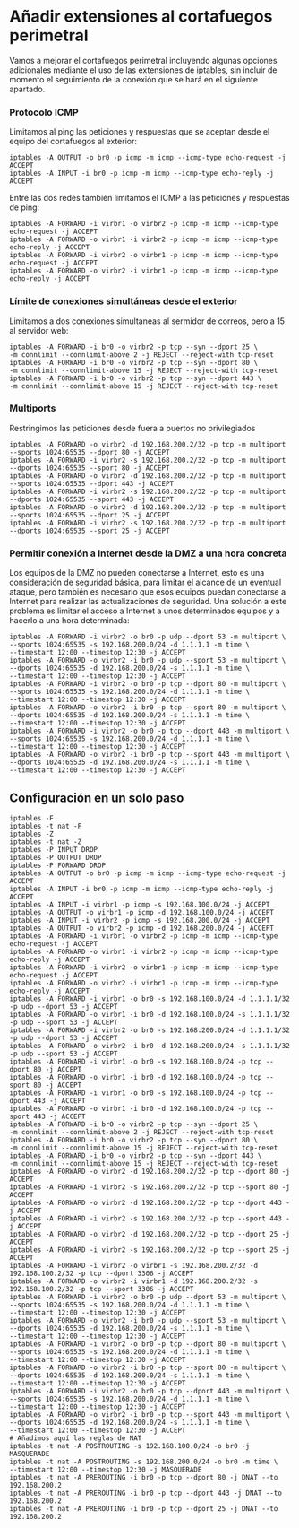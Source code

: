 # Añadir extensiones al cortafuegos perimetral

Vamos a mejorar el cortafuegos perimetral incluyendo algunas opciones
adicionales mediante el uso de las extensiones de iptables, sin
incluir de momento el seguimiento de la conexión que se hará en el
siguiente apartado.

### Protocolo ICMP

Limitamos al ping las peticiones y respuestas que se aceptan desde el
equipo del cortafuegos al exterior:

```
iptables -A OUTPUT -o br0 -p icmp -m icmp --icmp-type echo-request -j ACCEPT
iptables -A INPUT -i br0 -p icmp -m icmp --icmp-type echo-reply -j ACCEPT
```

Entre las dos redes también limitamos el ICMP a las peticiones y
respuestas de ping:

```
iptables -A FORWARD -i virbr1 -o virbr2 -p icmp -m icmp --icmp-type echo-request -j ACCEPT
iptables -A FORWARD -o virbr1 -i virbr2 -p icmp -m icmp --icmp-type echo-reply -j ACCEPT
iptables -A FORWARD -i virbr2 -o virbr1 -p icmp -m icmp --icmp-type echo-request -j ACCEPT
iptables -A FORWARD -o virbr2 -i virbr1 -p icmp -m icmp --icmp-type echo-reply -j ACCEPT
```

### Límite de conexiones simultáneas desde el exterior

Limitamos a dos conexiones simultáneas al sermidor de correos, pero a
15 al servidor web:
```
iptables -A FORWARD -i br0 -o virbr2 -p tcp --syn --dport 25 \ 
-m connlimit --connlimit-above 2 -j REJECT --reject-with tcp-reset
iptables -A FORWARD -i br0 -o virbr2 -p tcp --syn --dport 80 \
-m connlimit --connlimit-above 15 -j REJECT --reject-with tcp-reset
iptables -A FORWARD -i br0 -o virbr2 -p tcp --syn --dport 443 \
-m connlimit --connlimit-above 15 -j REJECT --reject-with tcp-reset
```

### Multiports

Restringimos las peticiones desde fuera a puertos no privilegiados

```
iptables -A FORWARD -o virbr2 -d 192.168.200.2/32 -p tcp -m multiport --sports 1024:65535 --dport 80 -j ACCEPT
iptables -A FORWARD -i virbr2 -s 192.168.200.2/32 -p tcp -m multiport --dports 1024:65535 --sport 80 -j ACCEPT
iptables -A FORWARD -o virbr2 -d 192.168.200.2/32 -p tcp -m multiport --sports 1024:65535 --dport 443 -j ACCEPT
iptables -A FORWARD -i virbr2 -s 192.168.200.2/32 -p tcp -m multiport --dports 1024:65535 --sport 443 -j ACCEPT
iptables -A FORWARD -o virbr2 -d 192.168.200.2/32 -p tcp -m multiport --sports 1024:65535 --dport 25 -j ACCEPT
iptables -A FORWARD -i virbr2 -s 192.168.200.2/32 -p tcp -m multiport --dports 1024:65535 --sport 25 -j ACCEPT
```

### Permitir conexión a Internet desde la DMZ a una hora concreta

Los equipos de la DMZ no pueden conectarse a Internet, esto es una
consideración de seguridad básica, para limitar el alcance de un
eventual ataque, pero también es necesario que esos equipos puedan
conectarse a Internet para realizar las actualizaciones de
seguridad. Una solución a este problema es limitar el acceso a
Internet a unos determinados equipos y a hacerlo a una hora
determinada:

```
iptables -A FORWARD -i virbr2 -o br0 -p udp --dport 53 -m multiport \
--sports 1024:65535 -s 192.168.200.0/24 -d 1.1.1.1 -m time \
--timestart 12:00 --timestop 12:30 -j ACCEPT
iptables -A FORWARD -o virbr2 -i br0 -p udp --sport 53 -m multiport \
--dports 1024:65535 -d 192.168.200.0/24 -s 1.1.1.1 -m time \
--timestart 12:00 --timestop 12:30 -j ACCEPT
iptables -A FORWARD -i virbr2 -o br0 -p tcp --dport 80 -m multiport \
--sports 1024:65535 -s 192.168.200.0/24 -d 1.1.1.1 -m time \
--timestart 12:00 --timestop 12:30 -j ACCEPT
iptables -A FORWARD -o virbr2 -i br0 -p tcp --sport 80 -m multiport \
--dports 1024:65535 -d 192.168.200.0/24 -s 1.1.1.1 -m time \
--timestart 12:00 --timestop 12:30 -j ACCEPT
iptables -A FORWARD -i virbr2 -o br0 -p tcp --dport 443 -m multiport \
--sports 1024:65535 -s 192.168.200.0/24 -d 1.1.1.1 -m time \
--timestart 12:00 --timestop 12:30 -j ACCEPT
iptables -A FORWARD -o virbr2 -i br0 -p tcp --sport 443 -m multiport \
--dports 1024:65535 -d 192.168.200.0/24 -s 1.1.1.1 -m time \
--timestart 12:00 --timestop 12:30 -j ACCEPT
```

## Configuración en un solo paso


```
iptables -F
iptables -t nat -F
iptables -Z
iptables -t nat -Z
iptables -P INPUT DROP
iptables -P OUTPUT DROP
iptables -P FORWARD DROP
iptables -A OUTPUT -o br0 -p icmp -m icmp --icmp-type echo-request -j ACCEPT
iptables -A INPUT -i br0 -p icmp -m icmp --icmp-type echo-reply -j ACCEPT
iptables -A INPUT -i virbr1 -p icmp -s 192.168.100.0/24 -j ACCEPT
iptables -A OUTPUT -o virbr1 -p icmp -d 192.168.100.0/24 -j ACCEPT
iptables -A INPUT -i virbr2 -p icmp -s 192.168.200.0/24 -j ACCEPT
iptables -A OUTPUT -o virbr2 -p icmp -d 192.168.200.0/24 -j ACCEPT
iptables -A FORWARD -i virbr1 -o virbr2 -p icmp -m icmp --icmp-type echo-request -j ACCEPT
iptables -A FORWARD -o virbr1 -i virbr2 -p icmp -m icmp --icmp-type echo-reply -j ACCEPT
iptables -A FORWARD -i virbr2 -o virbr1 -p icmp -m icmp --icmp-type echo-request -j ACCEPT
iptables -A FORWARD -o virbr2 -i virbr1 -p icmp -m icmp --icmp-type echo-reply -j ACCEPT
iptables -A FORWARD -i virbr1 -o br0 -s 192.168.100.0/24 -d 1.1.1.1/32 -p udp --dport 53 -j ACCEPT
iptables -A FORWARD -o virbr1 -i br0 -d 192.168.100.0/24 -s 1.1.1.1/32 -p udp --sport 53 -j ACCEPT
iptables -A FORWARD -i virbr2 -o br0 -s 192.168.200.0/24 -d 1.1.1.1/32 -p udp --dport 53 -j ACCEPT
iptables -A FORWARD -o virbr2 -i br0 -d 192.168.200.0/24 -s 1.1.1.1/32 -p udp --sport 53 -j ACCEPT
iptables -A FORWARD -i virbr1 -o br0 -s 192.168.100.0/24 -p tcp --dport 80 -j ACCEPT
iptables -A FORWARD -o virbr1 -i br0 -d 192.168.100.0/24 -p tcp --sport 80 -j ACCEPT
iptables -A FORWARD -i virbr1 -o br0 -s 192.168.100.0/24 -p tcp --dport 443 -j ACCEPT
iptables -A FORWARD -o virbr1 -i br0 -d 192.168.100.0/24 -p tcp --sport 443 -j ACCEPT
iptables -A FORWARD -i br0 -o virbr2 -p tcp --syn --dport 25 \ 
-m connlimit --connlimit-above 2 -j REJECT --reject-with tcp-reset
iptables -A FORWARD -i br0 -o virbr2 -p tcp --syn --dport 80 \
-m connlimit --connlimit-above 15 -j REJECT --reject-with tcp-reset
iptables -A FORWARD -i br0 -o virbr2 -p tcp --syn --dport 443 \
-m connlimit --connlimit-above 15 -j REJECT --reject-with tcp-reset
iptables -A FORWARD -o virbr2 -d 192.168.200.2/32 -p tcp --dport 80 -j ACCEPT
iptables -A FORWARD -i virbr2 -s 192.168.200.2/32 -p tcp --sport 80 -j ACCEPT
iptables -A FORWARD -o virbr2 -d 192.168.200.2/32 -p tcp --dport 443 -j ACCEPT
iptables -A FORWARD -i virbr2 -s 192.168.200.2/32 -p tcp --sport 443 -j ACCEPT
iptables -A FORWARD -o virbr2 -d 192.168.200.2/32 -p tcp --dport 25 -j ACCEPT
iptables -A FORWARD -i virbr2 -s 192.168.200.2/32 -p tcp --sport 25 -j ACCEPT
iptables -A FORWARD -i virbr2 -o virbr1 -s 192.168.200.2/32 -d 192.168.100.2/32 -p tcp --dport 3306 -j ACCEPT
iptables -A FORWARD -o virbr2 -i virbr1 -d 192.168.200.2/32 -s 192.168.100.2/32 -p tcp --sport 3306 -j ACCEPT
iptables -A FORWARD -i virbr2 -o br0 -p udp --dport 53 -m multiport \
--sports 1024:65535 -s 192.168.200.0/24 -d 1.1.1.1 -m time \
--timestart 12:00 --timestop 12:30 -j ACCEPT
iptables -A FORWARD -o virbr2 -i br0 -p udp --sport 53 -m multiport \
--dports 1024:65535 -d 192.168.200.0/24 -s 1.1.1.1 -m time \
--timestart 12:00 --timestop 12:30 -j ACCEPT
iptables -A FORWARD -i virbr2 -o br0 -p tcp --dport 80 -m multiport \
--sports 1024:65535 -s 192.168.200.0/24 -d 1.1.1.1 -m time \
--timestart 12:00 --timestop 12:30 -j ACCEPT
iptables -A FORWARD -o virbr2 -i br0 -p tcp --sport 80 -m multiport \
--dports 1024:65535 -d 192.168.200.0/24 -s 1.1.1.1 -m time \
--timestart 12:00 --timestop 12:30 -j ACCEPT
iptables -A FORWARD -i virbr2 -o br0 -p tcp --dport 443 -m multiport \
--sports 1024:65535 -s 192.168.200.0/24 -d 1.1.1.1 -m time \
--timestart 12:00 --timestop 12:30 -j ACCEPT
iptables -A FORWARD -o virbr2 -i br0 -p tcp --sport 443 -m multiport \
--dports 1024:65535 -d 192.168.200.0/24 -s 1.1.1.1 -m time \
--timestart 12:00 --timestop 12:30 -j ACCEPT
# Añadimos aquí las reglas de NAT
iptables -t nat -A POSTROUTING -s 192.168.100.0/24 -o br0 -j MASQUERADE
iptables -t nat -A POSTROUTING -s 192.168.200.0/24 -o br0 -m time \
--timestart 12:00 --timestop 12:30 -j MASQUERADE
iptables -t nat -A PREROUTING -i br0 -p tcp --dport 80 -j DNAT --to 192.168.200.2
iptables -t nat -A PREROUTING -i br0 -p tcp --dport 443 -j DNAT --to 192.168.200.2
iptables -t nat -A PREROUTING -i br0 -p tcp --dport 25 -j DNAT --to 192.168.200.2
```

